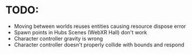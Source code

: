 # TODO:

- Moving between worlds reuses entities causing resource dispose error
- Spawn points in Hubs Scenes (WebXR Hall) don't work
- Character controller gravity is wrong
- Character controller doesn't properly collide with bounds and respond

